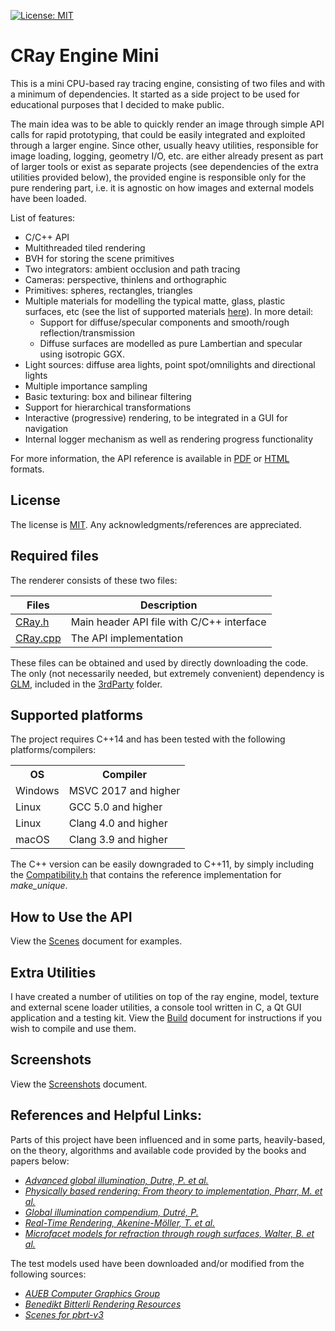[![License: MIT](https://img.shields.io/badge/License-MIT-yellow.svg)](LICENSE)

# CRay Engine Mini

This is a mini CPU-based ray tracing engine, consisting of two files and with a minimum of dependencies. It started as a side project to be used for educational purposes that I decided to make public.

The main idea was to be able to quickly render an image through simple API calls for rapid prototyping, that could be easily integrated and exploited through a larger engine. Since other, usually heavy utilities, responsible for image loading, logging, geometry I/O, etc. are either already present as part of larger tools or exist as separate projects (see dependencies of the extra utilities provided below), the provided engine is responsible only for the pure rendering part, i.e. it is agnostic on how images and external models have been loaded.

List of features:
* C/C++ API
* Multithreaded tiled rendering
* BVH for storing the scene primitives
* Two integrators: ambient occlusion and path tracing
* Cameras: perspective, thinlens and orthographic
* Primitives: spheres, rectangles, triangles
* Multiple materials for modelling the typical matte, glass, plastic surfaces, etc (see the list of supported materials [here](Materials.md)). In more detail:
    * Support for diffuse/specular components and smooth/rough reflection/transmission
    * Diffuse surfaces are modelled as pure Lambertian and specular using isotropic GGX.
* Light sources: diffuse area lights, point spot/omnilights and directional lights
* Multiple importance sampling
* Basic texturing: box and bilinear filtering
* Support for hierarchical transformations
* Interactive (progressive) rendering, to be integrated in a GUI for navigation
* Internal logger mechanism as well as rendering progress functionality

For more information, the API reference is available in [PDF](Docs/latex/refman.pdf) or [HTML](Docs/html/index.html) formats.

## License 
The license is [MIT](LICENSE). Any acknowledgments/references are appreciated.

## Required files
The renderer consists of these two files:

|  Files | Description |
|  --- | --- |
| [CRay.h](Projects/CRay/CRay.h) | Main header API file with C/C++ interface |
| [CRay.cpp](Projects/CRay/CRay.cpp) | The API implementation |

These files can be obtained and used by directly downloading the code. The only (not necessarily needed, but extremely convenient) dependency is [GLM](https://github.com/g-truc/glm), included in the [3rdParty](3rdParty/include) folder.

## Supported platforms
The project requires C++14 and has been tested with the following platforms/compilers:

<table>
    <tbody>
        <tr>
            <th>OS</th>
            <th>Compiler</th>
        </tr>
        <tr>
            <td>Windows</td>
            <td>MSVC 2017 and higher</td>
        </tr>
        <tr>
            <td>Linux</td>
            <td>GCC 5.0 and higher</td>
        </tr>
        <tr>
            <td>Linux</td>
            <td>Clang 4.0 and higher</td>
        </tr>
        <tr>
            <td>macOS</td>
            <td>Clang 3.9 and higher</td>
        </tr>
    </tbody>
</table>

The C++ version can be easily downgraded to C++11, by simply including the [Compatibility.h](Projects/Global/Compatibility.h) that contains the reference implementation for *make_unique*.

## How to Use the API
View the [Scenes](Scenes.md) document for examples.

## Extra Utilities
I have created a number of utilities on top of the ray engine, model, texture and external scene loader utilities, a console tool written in C, a Qt GUI application and a testing kit. View the [Build](Build.md) document for instructions if you wish to compile and use them.

## Screenshots
View the [Screenshots](Screenshots.md) document.

## References and Helpful Links:
Parts of this project have been influenced and in some parts, heavily-based, on the theory, algorithms and available code provided by the books and papers below:

* <cite>[Advanced global illumination, Dutre, P. et al.](https://www.taylorfrancis.com/books/9781315365473)</cite>
* <cite>[Physically based rendering: From theory to implementation, Pharr, M. et al.](http://www.pbr-book.org)</cite>
* <cite>[Global illumination compendium, Dutré, P.](http://studiainformatyka.ii.uni.wroc.pl/~anl/cgfiles/TotalCompendium.pdf)</cite>
* <cite>[Real-Time Rendering, Akenine-Möller, T. et al.](http://www.realtimerendering.com)</cite>
* <cite>[Microfacet models for refraction through rough surfaces, Walter, B. et al.](https://dl.acm.org/citation.cfm?id=2383874)

The test models used have been downloaded and/or modified from the following sources:

* <cite>[AUEB Computer Graphics Group](http://graphics.cs.aueb.gr)</cite>
* <cite>[Benedikt Bitterli Rendering Resources](https://benedikt-bitterli.me/resources)</cite>
* <cite>[Scenes for pbrt-v3](https://pbrt.org/scenes-v3.html)</cite>
